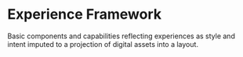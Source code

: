 # Experience Framework

Basic components and capabilities reflecting experiences as style and intent imputed to a projection of digital assets into a layout.

